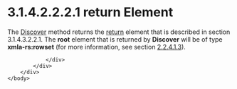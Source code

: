 <html dir="LTR" xmlns:mshelp="http://msdn.microsoft.com/mshelp" xmlns:ddue="http://ddue.schemas.microsoft.com/authoring/2003/5" xmlns:xlink="http://www.w3.org/1999/xlink" xmlns:tool="http://www.microsoft.com/tooltip">
    <head>
        <meta http-equiv="Content-Type" content="text/html; CHARSET=utf-8"></meta>
        <meta name="save" content="history"></meta>
        <title>3.1.4.2.2.2.1 return Element</title>
        <xml>
            <mshelp:toctitle title="3.1.4.2.2.2.1 return Element"></mshelp:toctitle>
            <mshelp:rltitle title="[MS-SSAS]: return Element"></mshelp:rltitle>
            <mshelp:keyword index="A" term="13bf98a1-6a97-42c3-aeca-48ee7830e835"></mshelp:keyword>
            <mshelp:attr name="DCSext.ContentType" value="open specification"></mshelp:attr>
            <mshelp:attr name="AssetID" value="13bf98a1-6a97-42c3-aeca-48ee7830e835"></mshelp:attr>
            <mshelp:attr name="TopicType" value="kbRef"></mshelp:attr>
            <mshelp:attr name="DCSext.Title" value="[MS-SSAS]: return Element" />
        </xml>
    </head>
    <body>
        <div id="header">
            <h1 class="heading">3.1.4.2.2.2.1 return Element</h1>
        </div>
        <div id="mainSection">
            <div id="mainBody">
                <div id="allHistory" class="saveHistory"></div>
                <div id="sectionSection0" class="section" name="collapseableSection">
                    

<p>The <a href="b1bb43da-8a61-4ba3-8f27-6816f9bbe0a8.htm">Discover</a>
method returns the <a href="b6fe7bf3-bff3-44cf-9506-a114b72792b3.htm">return</a>
element that is described in section 3.1.4.3.2.2.1. The <b>root</b> element
that is returned by <b>Discover</b> will be of type <b>xmla-rs:rowset</b> (for
more information, see section <a href="860014a9-5c85-4f38-bd6b-3c5c1d4403a1.htm">2.2.4.1.3</a>).</p>


                </div>
            </div>
        </div>
    </body>
</html>